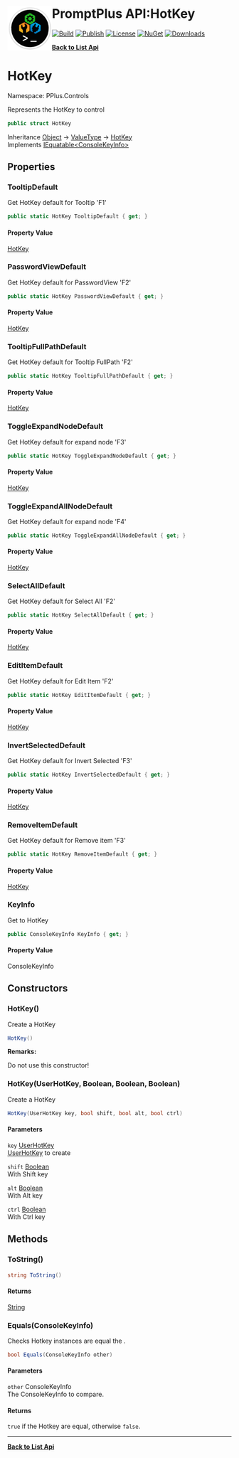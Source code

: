 # <img align="left" width="100" height="100" src="../images/icon.png">PromptPlus API:HotKey 

[![Build](https://github.com/FRACerqueira/PromptPlus/workflows/Build/badge.svg)](https://github.com/FRACerqueira/PromptPlus/actions/workflows/build.yml)
[![Publish](https://github.com/FRACerqueira/PromptPlus/actions/workflows/publish.yml/badge.svg)](https://github.com/FRACerqueira/PromptPlus/actions/workflows/publish.yml)
[![License](https://img.shields.io/github/license/FRACerqueira/PromptPlus)](https://github.com/FRACerqueira/PromptPlus/blob/master/LICENSE)
[![NuGet](https://img.shields.io/nuget/v/PromptPlus)](https://www.nuget.org/packages/PromptPlus/)
[![Downloads](https://img.shields.io/nuget/dt/PromptPlus)](https://www.nuget.org/packages/PromptPlus/)

[**Back to List Api**](./apis.md)

# HotKey

Namespace: PPlus.Controls

Represents the HotKey to control

```csharp
public struct HotKey
```

Inheritance [Object](https://docs.microsoft.com/en-us/dotnet/api/system.object) → [ValueType](https://docs.microsoft.com/en-us/dotnet/api/system.valuetype) → [HotKey](./pplus.controls.hotkey.md)<br>
Implements [IEquatable&lt;ConsoleKeyInfo&gt;](https://docs.microsoft.com/en-us/dotnet/api/system.iequatable-1)

## Properties

### <a id="properties-tooltipdefault"/>**TooltipDefault**

Get HotKey default for Tooltip 'F1'

```csharp
public static HotKey TooltipDefault { get; }
```

#### Property Value

[HotKey](./pplus.controls.hotkey.md)<br>

### <a id="properties-passwordviewdefault"/>**PasswordViewDefault**

Get HotKey default for PasswordView 'F2'

```csharp
public static HotKey PasswordViewDefault { get; }
```

#### Property Value

[HotKey](./pplus.controls.hotkey.md)<br>

### <a id="properties-tooltipfullpathdefault"/>**TooltipFullPathDefault**

Get HotKey default for Tooltip FullPath 'F2'

```csharp
public static HotKey TooltipFullPathDefault { get; }
```

#### Property Value

[HotKey](./pplus.controls.hotkey.md)<br>

### <a id="properties-toggleexpandnodedefault"/>**ToggleExpandNodeDefault**

Get HotKey default for expand node 'F3'

```csharp
public static HotKey ToggleExpandNodeDefault { get; }
```

#### Property Value

[HotKey](./pplus.controls.hotkey.md)<br>

### <a id="properties-toggleexpandallnodedefault"/>**ToggleExpandAllNodeDefault**

Get HotKey default for expand node 'F4'

```csharp
public static HotKey ToggleExpandAllNodeDefault { get; }
```

#### Property Value

[HotKey](./pplus.controls.hotkey.md)<br>

### <a id="properties-selectalldefault"/>**SelectAllDefault**

Get HotKey default for Select All 'F2'

```csharp
public static HotKey SelectAllDefault { get; }
```

#### Property Value

[HotKey](./pplus.controls.hotkey.md)<br>

### <a id="properties-edititemdefault"/>**EditItemDefault**

Get HotKey default for Edit Item 'F2'

```csharp
public static HotKey EditItemDefault { get; }
```

#### Property Value

[HotKey](./pplus.controls.hotkey.md)<br>

### <a id="properties-invertselecteddefault"/>**InvertSelectedDefault**

Get HotKey default for Invert Selected 'F3'

```csharp
public static HotKey InvertSelectedDefault { get; }
```

#### Property Value

[HotKey](./pplus.controls.hotkey.md)<br>

### <a id="properties-removeitemdefault"/>**RemoveItemDefault**

Get HotKey default for Remove item 'F3'

```csharp
public static HotKey RemoveItemDefault { get; }
```

#### Property Value

[HotKey](./pplus.controls.hotkey.md)<br>

### <a id="properties-keyinfo"/>**KeyInfo**

Get  to HotKey

```csharp
public ConsoleKeyInfo KeyInfo { get; }
```

#### Property Value

ConsoleKeyInfo<br>

## Constructors

### <a id="constructors-.ctor"/>**HotKey()**

Create a HotKey

```csharp
HotKey()
```

**Remarks:**

Do not use this constructor!

### <a id="constructors-.ctor"/>**HotKey(UserHotKey, Boolean, Boolean, Boolean)**

Create a HotKey

```csharp
HotKey(UserHotKey key, bool shift, bool alt, bool ctrl)
```

#### Parameters

`key` [UserHotKey](./pplus.controls.userhotkey.md)<br>
[UserHotKey](./pplus.controls.userhotkey.md) to create

`shift` [Boolean](https://docs.microsoft.com/en-us/dotnet/api/system.boolean)<br>
With Shift key

`alt` [Boolean](https://docs.microsoft.com/en-us/dotnet/api/system.boolean)<br>
With Alt key

`ctrl` [Boolean](https://docs.microsoft.com/en-us/dotnet/api/system.boolean)<br>
With Ctrl key

## Methods

### <a id="methods-tostring"/>**ToString()**

```csharp
string ToString()
```

#### Returns

[String](https://docs.microsoft.com/en-us/dotnet/api/system.string)

### <a id="methods-equals"/>**Equals(ConsoleKeyInfo)**

Checks Hotkey instances are equal the .

```csharp
bool Equals(ConsoleKeyInfo other)
```

#### Parameters

`other` ConsoleKeyInfo<br>
The ConsoleKeyInfo to compare.

#### Returns

`true` if the Hotkey are equal, otherwise `false`.


- - -
[**Back to List Api**](./apis.md)
